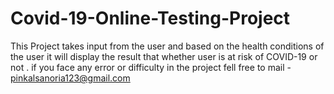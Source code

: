 # Covid-19-Online-Testing-Project
This Project takes input from the user and based on the health conditions of the user it will display the result that whether user is at risk of COVID-19 or not .
if you face any error or difficulty in the project fell free to mail - pinkalsanoria123@gmail.com
